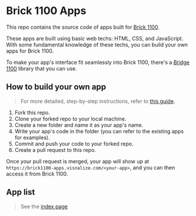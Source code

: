 # Brick 1100 Apps

This repo contains the source code of apps built for [Brick 1100](https://visnalize.com/brick1100/about.html).

These apps are built using basic web techs: HTML, CSS, and JavaScript. With some fundamental knowledge of these techs, you can build your own apps for Brick 1100.

To make your app's interface fit seamlessly into Brick 1100, there's a [Bridge 1100](https://github.com/Visnalize/bridge-1100) library that you can use.

## How to build your own app

> For more detailed, step-by-step instructions, refer to [this guide](https://visnalize.com/brick1100/builders/building-app).

1. Fork this repo.
2. Clone your forked repo to your local machine.
3. Create a new folder and name it as your app's name.
4. Write your app's code in the folder (you can refer to the existing apps for examples).
5. Commit and push your code to your forked repo.
6. Create a pull request to this repo.

Once your pull request is merged, your app will show up at `https://brick1100-apps.visnalize.com/<your-app>`, and you can then access it from Brick 1100.

## App list

> See the [index page](https://brick1100-apps.visnalize.com)
